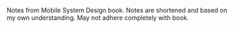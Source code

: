 Notes from Mobile System Design book. Notes are shortened and based on my own understanding. May not adhere completely with book.